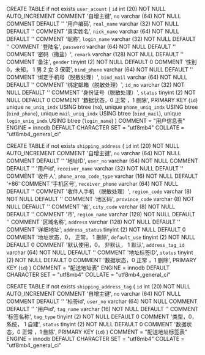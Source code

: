 CREATE TABLE if not exists `user_acount` (
  `id` int (20) NOT NULL AUTO_INCREMENT COMMENT '自增主键',
  `no` varchar (64) NOT NULL COMMENT DEFAULT '' '用户编码',
  `real_name` varchar (32) NOT NULL DEFAULT '' COMMENT '真实姓名',
  `nick_name` varchar (64) NOT NULL DEFAULT '' COMMENT '昵称',
  `login_name` varchar (32) NOT NULL DEFAULT '' COMMENT '登陆名',
  `password` varchar (64) NOT NULL DEFAULT '' COMMENT '密码（撒盐）',
  `remark` varchar (128) NOT NULL DEFAULT '' COMMENT '备注',
  `gender` tinyint (2) NOT NULL DEFAULT 0 COMMENT '性别 0，未知， 1 男 2 女 3 保密',
  `bind_phone` varchar (64) NOT NULL DEFAULT '' COMMENT '绑定手机号（脱敏处理）',
  `bind_mail` varchar (64) NOT NULL DEFAULT '' COMMENT '绑定邮箱（脱敏处理）',
  `id_no` varchar (32) NOT NULL DEFAULT '' COMMENT '身份证号（脱敏处理）',
  `status` tinyint (2) NOT NULL DEFAULT 0 COMMENT '数据状态，0 正常 ，1 删除',
  PRIMARY KEY (`id`)
  unique `no_uniq_indx` USING btree (`no`),
  unique `phone_uniq_indx` USING btree (`bind_phone`),
  unique `mail_uniq_indx` USING btree (`bind_mail`),
  unique `login_uniq_indx` USING btree (`login_name`)
) COMMENT = "用户信息表" ENGINE = innodb DEFAULT CHARACTER SET = "utf8mb4" COLLATE = "utf8mb4_general_ci"


CREATE TABLE if not exists `shipping_address` (
  `id` int (20) NOT NULL AUTO_INCREMENT COMMENT '自增主键',
  `no` varchar (64) NOT NULL COMMENT DEFAULT '' '地址ID',
  `user_no` varchar (64) NOT NULL COMMENT DEFAULT '' '用户id',
  `receiver_name` varchar (32) NOT NULL DEFAULT '' COMMENT '收件人',
  `phone_area_code_type` varchar (16) NOT NULL DEFAULT '+86' COMMENT '手机区号',
  `receiver_phone` varchar (64) NOT NULL DEFAULT '' COMMENT '收件人手机 （脱敏处理）',
  `region_code` varchar (8) NOT NULL DEFAULT '' COMMENT '地区码',
  `province_code` varchar (8) NOT NULL DEFAULT '' COMMENT '省',
  `city_code` varchar (8) NOT NULL DEFAULT '' COMMENT '市',
  `region_name` varchar (128) NOT NULL DEFAULT '' COMMENT '区域名称',
  `address` varchar (128) NOT NULL DEFAULT '' COMMENT '详细地址',
  `address_status` tinyint (2) NOT NULL DEFAULT 0 COMMENT '地址状态，0， 正常， 1 删除',
  `default_use` tinyint (2) NOT NULL DEFAULT 0 COMMENT '默认使用，0， 非默认， 1 默认',
  `address_tag_id` varchar (64) NOT NULL DEFAULT '' COMMENT '地址标签ID',
  `status` tinyint (2) NOT NULL DEFAULT 0 COMMENT '数据状态，0 正常 ，1 删除',
  PRIMARY KEY (`id`)
) COMMENT = "配送地址表" ENGINE = innodb DEFAULT CHARACTER SET = "utf8mb4" COLLATE = "utf8mb4_general_ci"


 CREATE TABLE if not exists `shipping_address_tag` (
  `id` int (20) NOT NULL AUTO_INCREMENT COMMENT '自增主键',
  `no` varchar (64) NOT NULL COMMENT DEFAULT '' '标签id',
  `user_no` varchar (64) NOT NULL COMMENT DEFAULT '' '用户id',
  `tag_name` varchar (16) NOT NULL DEFAULT '' COMMENT '标签名称',
  `tag_type` tinyint (2) NOT NULL DEFAULT 0 COMMENT '类型，0， 系统， 1 自建',
  `status` tinyint (2) NOT NULL DEFAULT 0 COMMENT '数据状态，0 正常 ，1 删除',
  PRIMARY KEY (`id`)
) COMMENT = "配送地址标签表" ENGINE = innodb DEFAULT CHARACTER SET = "utf8mb4" COLLATE = "utf8mb4_general_ci"
